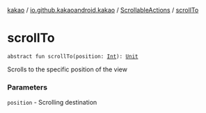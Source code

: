 [kakao](../../index.md) / [io.github.kakaoandroid.kakao](../index.md) / [ScrollableActions](index.md) / [scrollTo](./scroll-to.md)

# scrollTo

`abstract fun scrollTo(position: `[`Int`](https://kotlinlang.org/api/latest/jvm/stdlib/kotlin/-int/index.html)`): `[`Unit`](https://kotlinlang.org/api/latest/jvm/stdlib/kotlin/-unit/index.html)

Scrolls to the specific position of the view

### Parameters

`position` - Scrolling destination